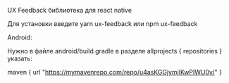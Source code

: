 UX Feedback библиотека для react native

Для установки введите yarn ux-feedback или npm ux-feedback

Android:

Нужно в файле android/build.gradle в разделе allprojects { repositories } указать:

maven { url "https://mymavenrepo.com/repo/u4asKGGjymjlKwPIWU0v/" }

